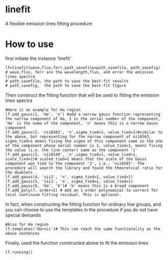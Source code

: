 # linefit
A flexible emission lines fitting procedure 

# How to use 
first initiate the instance 'linefit' 
```
lf=linefit(wave,flux,ferr,path_savefile=path_savefile, path_savefig)
# wave,flux, ferr are the wavelength,flux, and error the emission lines spectra
# path_savefile, the path to save the best-fit results
# path_savefig,  the path to save the best-fit figure 
```
Then construct the fitting function that will be used to fitting the emission lines spectra 
```
#Here is an example for Ha region
lf.add_gauss(1, 'Ha', 'n') #add a narrow gauss function representing the narrow component of Ha, 1 is the serial number of the component, 'Ha' is the name of the component, 'n' means this is a narrow Gauss component
lf.add_gauss(2, 'nii6583', 'n',sigma_tied=1, value_tied=1)#similar to the above, but representing for the narrow component of nii6583, sigma_tied=1 means fixing the sigma of this component same as the one of the component whose serial number is 1. value_tied=1, means fixing the value (i.e. the line center) same as the component '1'
lf.add_gauss(3, 'nii6549', 'n',sigma_tied=1, value_tied=1, scale_tied=2)# scaled_tied=2 means that the scale of the Gauss component was tied to the component '2', i.e., 'nii6583'. The procedure will search the library and found the theoretical ratio for the doublets .
lf.add_gauss(4, 'sii2', 'n', sigma_tied=1, value_tied=1)
lf.add_gauss(5, 'sii1', 'n', sigma_tied=1, value_tied=1)
lf.add_gauss(6, 'Ha', 'b')# 'b' means this is a broad component
lf.add_poly(7, order=1) # Add an 1-order polynominal to correct for local continuum fitting residual. This is optional.
```
In fact, when constructing the fitting function for ordinary line groups, and you can choose to use the templates in the procedure if you do not have special demands 
```
#Also for Ha region
lf.templates('Ha+sii')# This can reach the same functionality as the above sentences 
```
Finally, used the function constructed above to fit the emission lines 
```
lf.running() 
```
